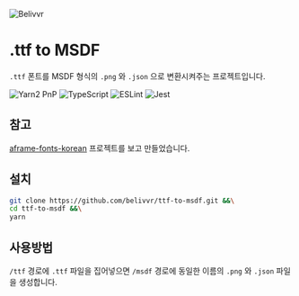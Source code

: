 ![Belivvr](https://avatars.githubusercontent.com/u/40684200?s=200&v=4)

# .ttf to MSDF

`.ttf` 폰트를 MSDF 형식의 `.png` 와 `.json` 으로 변환시켜주는 프로젝트입니다.

![Yarn2 PnP](https://img.shields.io/badge/Yarn2-PnP-2C8EBB?style=for-the-badge&logo=yarn&logoColor=white)
![TypeScript](https://img.shields.io/badge/TypeScript-007ACC?style=for-the-badge&logo=typescript&logoColor=white)
![ESLint](https://img.shields.io/badge/eslint-3A33D1?style=for-the-badge&logo=eslint&logoColor=white)
![Jest](https://img.shields.io/badge/Jest-C21325?style=for-the-badge&logo=jest&logoColor=white)

## 참고

[aframe-fonts-korean](https://github.com/myso-kr/aframe-fonts-korean) 프로젝트를 보고 만들었습니다.

## 설치

```sh
git clone https://github.com/belivvr/ttf-to-msdf.git &&\
cd ttf-to-msdf &&\
yarn
```

## 사용방법

`/ttf` 경로에 `.ttf` 파일을 집어넣으면 `/msdf` 경로에 동일한 이름의 `.png` 와 `.json` 파일을 생성합니다.
